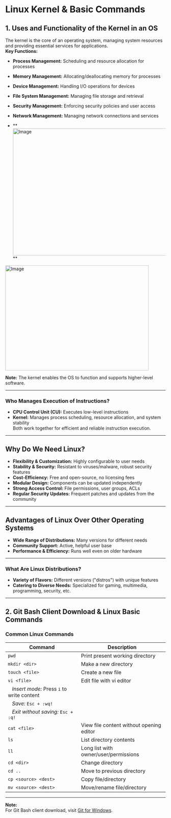 # Linux Kernel & Basic Commands  
## 1. Uses and Functionality of the Kernel in an OS

The kernel is the core of an operating system, managing system resources and providing essential services for applications.  
**Key Functions:**  
- **Process Management:** Scheduling and resource allocation for processes  
- **Memory Management:** Allocating/deallocating memory for processes  
- **Device Management:** Handling I/O operations for devices  
- **File System Management:** Managing file storage and retrieval  
- **Security Management:** Enforcing security policies and user access  
- **Network Management:** Managing network connections and services  

- ** <img width="600" height="400" alt="Image" src="https://github.com/user-attachments/assets/b90afaed-7ebd-4bbc-b369-19bb2f36ac6d" /> **

<img width="450" height="330" alt="Image" src="https://github.com/user-attachments/assets/7e04157f-014d-43c1-a02e-aa1a099bb3d9" />

**Note:** 
The kernel enables the OS to function and supports higher-level software.

---

### Who Manages Execution of Instructions?

- **CPU Control Unit (CU):** Executes low-level instructions  
- **Kernel:** Manages process scheduling, resource allocation, and system stability  
Both work together for efficient and reliable instruction execution.

---

## Why Do We Need Linux?

- **Flexibility & Customization:** Highly configurable to user needs  
- **Stability & Security:** Resistant to viruses/malware, robust security features  
- **Cost-Efficiency:** Free and open-source, no licensing fees  
- **Modular Design:** Components can be updated independently  
- **Strong Access Control:** File permissions, user groups, ACLs  
- **Regular Security Updates:** Frequent patches and updates from the community

---

## Advantages of Linux Over Other Operating Systems

- **Wide Range of Distributions:** Many versions for different needs  
- **Community Support:** Active, helpful user base  
- **Performance & Efficiency:** Runs well even on older hardware

---

### What Are Linux Distributions?

- **Variety of Flavors:** Different versions ("distros") with unique features  
- **Catering to Diverse Needs:** Specialized for gaming, multimedia, programming, security, etc.

---

## 2. Git Bash Client Download & Linux Basic Commands

### Common Linux Commands

| Command | Description |
|---------|-------------|
| `pwd`   | Print present working directory |
| `mkdir <dir>` | Make a new directory |
| `touch <file>` | Create a new file |
| `vi <file>` | Edit file with vi editor |
| &nbsp;&nbsp;&nbsp;*Insert mode:* Press `i` to write content |
| &nbsp;&nbsp;&nbsp;*Save:* `Esc + :wq!` |
| &nbsp;&nbsp;&nbsp;*Exit without saving:* `Esc + :q!` |
| `cat <file>` | View file content without opening editor |
| `ls` | List directory contents |
| `ll` | Long list with owner/user/permissions |
| `cd <dir>` | Change directory |
| `cd ..` | Move to previous directory |
| `cp <source> <dest>` | Copy file/directory |
| `mv <source> <dest>` | Move/rename file/directory |

---

**Note:**  
For Git Bash client download, visit [Git for Windows](https://git-scm.com/download/win).
